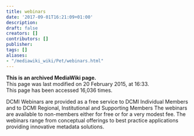 ```yaml
---
title: webinars
date: '2017-09-01T16:21:09+01:00'
description: 
draft: false
creators: []
contributors: []
publisher: 
tags: []
aliases:
- "/mediawiki_wiki/Pet/webinars.html"
---
```


 **This is an archived MediaWiki page.**  
This page was last modified on 20 February 2015, at 16:33.  
This page has been accessed 16,036 times.

DCMI Webinars are provided as a free service to DCMI Individual Members and to DCMI Regional, Institutional and Supporting Members The webinars are available to non-members either for free or for a very modest fee. The webinars range from conceptual offerings to best practice applications providing innovative metadata solutions.

